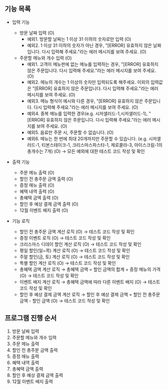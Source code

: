 ## 기능 목록
- 입력 기능
  - 방문 날짜 입력 (O)
    - 예외1. 방문할 날짜는 1 이상 31 이하의 숫자로만 입력 (O)
    - 예외2. 1 이상 31 이하의 숫자가 아닌 경우, "[ERROR] 유효하지 않은 날짜입니다. 다시 입력해 주세요."라는 에러 메시지를 보여 주세요. (O)
  - 주문할 메뉴와 개수 입력 (O)
    - 예외1. 고객이 메뉴판에 없는 메뉴를 입력하는 경우, "[ERROR] 유효하지 않은 주문입니다. 다시 입력해 주세요."라는 에러 메시지를 보여 주세요. (O)
    - 예외2. 메뉴의 개수는 1 이상의 숫자만 입력되도록 해주세요. 이외의 입력값은 "[ERROR] 유효하지 않은 주문입니다. 다시 입력해 주세요."라는 에러 메시지를 보여 주세요. (O)
    - 예외3. 메뉴 형식이 예시와 다른 경우, "[ERROR] 유효하지 않은 주문입니다. 다시 입력해 주세요."라는 에러 메시지를 보여 주세요. (O)
    - 예외4. 중복 메뉴를 입력한 경우(e.g. 시저샐러드-1,시저샐러드-1), "[ERROR] 유효하지 않은 주문입니다. 다시 입력해 주세요."라는 에러 메시지를 보여 주세요. (O)
    - 예외5. 음료만 주문 시, 주문할 수 없습니다. (O)
    - 예외6. 메뉴는 한 번에 최대 20개까지만 주문할 수 있습니다. (e.g. 시저샐러드-1, 티본스테이크-1, 크리스마스파스타-1, 제로콜라-3, 아이스크림-1의 총개수는 7개) (O)
→ 모든 예외에 대한 테스트 코드 작성 및 확인

- 출력 기능
  - 주문 메뉴 출력 (O)
  - 할인 전 총주문 금액 출력 (O)
  - 증정 매뉴 출력 (O)
  - 혜택 내역 출력 (O)
  - 총혜택 금액 출력 (O)
  - 할인 후 예상 결제 금액 출력 (O)
  - 12월 이벤트 배지 출력 (O)

- 기능 로직
  - 할인 전 총주문 금액 계산 로직 (O) → 테스트 코드 작성 및 확인
  - 증정 이벤트 로직 (O) → 테스트 코드 작성 및 확인
  - 크리스마스 디데이 할인 계산 로직 (O) → 테스트 코드 작성 및 확인
  - 평일 할인(일~목) 계산 로직 (O) → 테스트 코드 작성 및 확인
  - 주말 할인(금, 토) 계산 로직 (O) → 테스트 코드 작성 및 확인
  - 특별 할인 계산 로직 (O) → 테스트 코드 작성 및 확인
  - 총혜택 금액 계산 로직 → 총혜택 금액 = 할인 금액의 합계 + 증정 메뉴의 가격 (O) → 테스트 코드 작성 및 확인
  - 이벤트 배지 계산 로직 → 총혜택 금액에 따라 다른 이벤트 배지 (O) → 테스트 코드 작성 및 확인
  - 할인 후 예상 결제 금액 계산 로직 → 할인 후 예상 결제 금액 = 할인 전 총주문 금액 - 할인 금액 (O) → 테스트 코드 작성 및 확인

## 프로그램 진행 순서
1. 방문 날짜 입력
2. 주문할 메뉴와 개수 입력
3. 주문 메뉴 출력
4. 할인 전 총주문 금액 출력
5. 증정 매뉴 출력
6. 혜택 내역 출력
7. 총혜택 금액 출력
8. 할인 후 예상 결제 금액 출력
9. 12월 이벤트 배지 출력